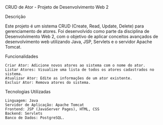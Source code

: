 CRUD de Ator - Projeto de Desenvolvimento Web 2

Descrição

Este projeto é um sistema CRUD (Create, Read, Update, Delete) para gerenciamento de atores. Foi desenvolvido como parte da disciplina de Desenvolvimento Web 2, com o objetivo de aplicar conceitos avançados de desenvolvimento web utilizando Java, JSP, Servlets e o servidor Apache Tomcat.

Funcionalidades

    Criar Ator: Adicione novos atores ao sistema com o nome do ator.
    Listar Atores: Visualize uma lista de todos os atores cadastrados no sistema.
    Atualizar Ator: Edite as informações de um ator existente.
    Excluir Ator: Remova atores do sistema.

Tecnologias Utilizadas

    Linguagem: Java
    Servidor de Aplicação: Apache Tomcat
    Frontend: JSP (JavaServer Pages), HTML, CSS
    Backend: Servlets
    Banco de Dados: PostgreSQL.
